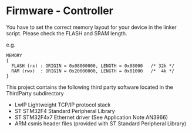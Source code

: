 # Firmware - Controller

You have to set the correct memory layout for your device in the linker script.
Please check the FLASH and SRAM length.

e.g.

```
MEMORY
{
  FLASH (rx) : ORIGIN = 0x08000000, LENGTH = 0x08000   /* 32k */
  RAM (rwx)  : ORIGIN = 0x20000000, LENGTH = 0x01000   /*  4k */
}
```

This project contains the following third party software located in the ThirdParty subdirectory

- LwIP Lightweight TCP/IP protocol stack
- ST STM32F4 Standard Peripheral Library
- ST STM32F4x7 Ethernet driver (See Application Note AN3966)
- ARM csmis header files (provided with ST Standard Peripheral Library)
